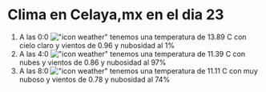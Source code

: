 # Clima en Celaya,mx en el dia 23

1. A las 0:0 !["icon weather"](http://openweathermap.org/img/w/01n.png) tenemos una temperatura de 13.89 C con cielo claro y  vientos de 0.96 y nubosidad al 1%
1. A las 4:0 !["icon weather"](http://openweathermap.org/img/w/04n.png) tenemos una temperatura de 11.39 C con nubes y  vientos de 0.86 y nubosidad al 97%
1. A las 8:0 !["icon weather"](http://openweathermap.org/img/w/04d.png) tenemos una temperatura de 11.11 C con muy nuboso y  vientos de 0.78 y nubosidad al 74%

